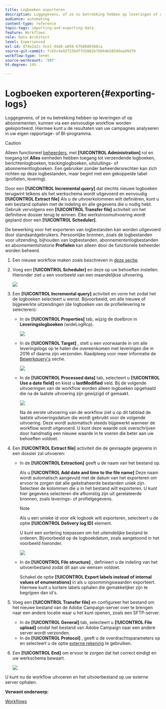 ```yaml
---
title: Logboeken exporteren
description: Loggegevens, of ze nu betrekking hebben op leveringen of op abonnementen, kunnen via een eenvoudige workflow worden geëxporteerd.
audience: automating
content-type: reference
topic-tags: importing-and-exporting-data
feature: Workflows
role: Data Architect
level: Experienced
exl-id: d74e2a2c-3ce1-44d6-a058-67b0600360ca
source-git-commit: fcb5c4a92f23bdffd1082b7b044b5859dead9d70
workflow-type: tm+mt
source-wordcount: '597'
ht-degree: 14%

---
```


# Logboeken exporteren{#exporting-logs}

Loggegevens, of ze nu betrekking hebben op leveringen of op abonnementen, kunnen via een eenvoudige workflow worden geëxporteerd. Hiermee kunt u de resultaten van uw campagnes analyseren in uw eigen rapportage- of BI-programma.

>[!CAUTION]
>
>Alleen functioneel [beheerders](../../administration/using/users-management.md#functional-administrators), met **[!UICONTROL Administration]** rol en toegang tot **Alles** eenheden hebben toegang tot verzendende logboeken, berichtenlogboeken, trackinglogboeken, uitsluitings- of abonnementlogboeken. Een gebruiker zonder beheerdersrechten kan zich richten op deze logbestanden, maar begint met een gekoppelde tabel (profielen, levering).

Door een **[!UICONTROL Incremental query]** dat slechts nieuwe logboeken terugwint telkens als het werkschema wordt uitgevoerd en eenvoudig **[!UICONTROL Extract file]** Als u de uitvoerkolommen wilt definiëren, kunt u een bestand ophalen met de indeling en alle gegevens die u nodig hebt. Gebruik vervolgens een **[!UICONTROL Transfer file]** activiteit om het definitieve dossier terug te winnen. Elke werkstroomuitvoering wordt gepland door een **[!UICONTROL Scheduler]**.

De bewerking voor het exporteren van logbestanden kan worden uitgevoerd door standaardgebruikers. Persoonlijke bronnen, zoals de logbestanden voor uitzending, bijhouden van logbestanden, abonnementenlogbestanden en abonnementshistorie **Profielen** kan alleen door de functionele beheerder worden beheerd.

1. Een nieuwe workflow maken zoals beschreven in [deze sectie](../../automating/using/building-a-workflow.md#creating-a-workflow).
1. Voeg een **[!UICONTROL Scheduler]** en deze op uw behoeften instellen. Hieronder ziet u een voorbeeld van een maandelijkse uitvoering.

   ![](assets/export_logs_scheduler.png)

1. Een **[!UICONTROL Incremental query]** activiteit en vorm het zodat het de logboeken selecteert u wenst. Bijvoorbeeld, om alle nieuwe of bijgewerkte uitzendingen (de logboeken van de profiellevering te selecteren):

   * In de **[!UICONTROL Properties]** tab, wijzig de doelbron in **Leveringslogboeken** (wideLogRcp).

     ![](assets/export_logs_query_properties.png)

   * In de **[!UICONTROL Target]** , stelt u een voorwaarde in om alle leveringslogs op te halen die overeenkomen met leveringen die in 2016 of daarna zijn verzonden. Raadpleeg voor meer informatie de [Bewerkquery&#39;s](../../automating/using/editing-queries.md#creating-queries) sectie.

     ![](assets/export_logs_query_target.png)

   * In de **[!UICONTROL Processed data]** tab, selecteert u **[!UICONTROL Use a date field]** en kiest u **lastModified** veld. Bij de volgende uitvoeringen van de workflow worden alleen logboeken opgehaald die na de laatste uitvoering zijn gewijzigd of gemaakt.

     ![](assets/export_logs_query_processeddata.png)

     Na de eerste uitvoering van de workflow ziet u op dit tabblad de laatste uitvoeringsdatum die wordt gebruikt voor de volgende uitvoering. Deze wordt automatisch steeds bijgewerkt wanneer de workflow wordt uitgevoerd. U kunt deze waarde ook overschrijven door handmatig een nieuwe waarde in te voeren die beter aan uw behoeften voldoet.

1. Een **[!UICONTROL Extract file]** activiteit die de gevraagde gegevens in een dossier zal uitvoeren:

   * In de **[!UICONTROL Extraction]** geeft u de naam van het bestand op.

     Als u **[!UICONTROL Add date and time to the file name]** Deze naam wordt automatisch aangevuld met de datum van het exporteren om ervoor te zorgen dat alle geëxtraheerde bestanden uniek zijn. Selecteer de kolommen die u in het bestand wilt exporteren. U kunt hier gegevens selecteren die afkomstig zijn uit gerelateerde bronnen, zoals leverings- of profielgegevens.

     >[!NOTE]
     >
     >Als u een unieke id voor elk logboek wilt exporteren, selecteert u de optie **[!UICONTROL Delivery log ID]** element.

     U kunt een sortering toepassen om het uiteindelijke bestand te ordenen. Bijvoorbeeld op de logboekdatum, zoals aangetoond in het voorbeeld hieronder.

     ![](assets/export_logs_extractfile_extraction.png)

   * In de **[!UICONTROL File structure]** , definieert u de indeling van het uitvoerbestand zodat dit aan uw wensen voldoet.

     Schakel de optie **[!UICONTROL Export labels instead of internal values of enumerations]** in als u opsommingswaarden exporteert. Hiermee kunt u kortere labels ophalen die gemakkelijker zijn te begrijpen dan id&#39;s.

1. Voeg een **[!UICONTROL Transfer file]** en configureer het bestand om het nieuwe bestand van de Adobe Campaign-server over te brengen naar een andere locatie waar u het kunt openen, zoals een SFTP-server.

   * In de **[!UICONTROL General]** tab, selecteert u **[!UICONTROL File upload]** omdat het bestand van Adobe Campaign naar een andere server wordt verzonden.
   * In de **[!UICONTROL Protocol]** , geeft u de overdrachtsparameters op en selecteert u de optie [externe rekening](../../administration/using/external-accounts.md#creating-an-external-account) te gebruiken.

1. Een **[!UICONTROL End]** om ervoor te zorgen dat het correct eindigt en uw werkschema bewaart.

   ![](assets/export_logs_example_workflow.png)

U kunt nu de workflow uitvoeren en het uitvoerbestand op uw externe server ophalen.

**Verwant onderwerp:**

[Workflows](../../automating/using/get-started-workflows.md)
